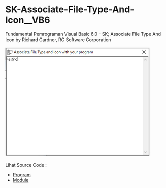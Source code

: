 # SK-Associate-File-Type-And-Icon__VB6
Fundamental Pemrograman Visual Basic 6.0 - SK; Associate File Type And Icon by Richard Gardner, RG Software Corporation<br><br>
<img src="https://github.com/RizkyKhapidsyah/SK-Associate-File-Type-And-Icon__VB6/blob/main/result/001.PNG"><br><br>
Lihat Source Code : <br>
- <a href="https://github.com/RizkyKhapidsyah/SK-Associate-File-Type-And-Icon__VB6/blob/main/frmLoad.frm">Program</a><br>
- <a href="https://github.com/RizkyKhapidsyah/SK-Associate-File-Type-And-Icon__VB6/blob/main/modFileType.bas">Module</a>
